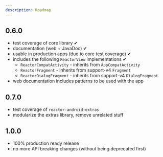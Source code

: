 ```yaml
---
description: Roadmap
---
```


## 0.6.0

 - test coverage of core library ✔
 - documentation (web + JavaDoc) ✔
 - usable in production apps (due to core test coverage) ✔
 - includes the following `ReactorView` implementations ✔
    - `ReactorCompatActivity` - inherits from `AppCompatActivity`
    - `ReactorFragment` - inherits from support-v4 `Fragment`
    - `ReactorDialogFragment` - inherits from support-v4 `DialogFragment`
 - web documentation includes patterns to be used with the app

## 0.7.0

 - test coverage of `reactor-android-extras`
 - modularize the extras library, remove unrelated stuff
 
## 1.0.0
 
 - 100% production ready release
 - no more API breaking changes (without being deprecated first)